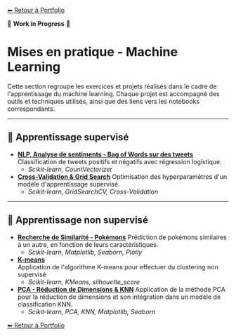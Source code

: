 [⬅ Retour à Portfolio](../../../README.md)

🚧 **Work in Progress** 🚧

# Mises en pratique - Machine Learning

Cette section regroupe les exercices et projets réalisés dans le cadre de l'apprentissage du machine learning. Chaque projet est accompagné des outils et techniques utilisés, ainsi que des liens vers les notebooks correspondants.

---

## 🧠 Apprentissage supervisé

- [**NLP, Analyse de sentiments - Bag of Words sur des tweets**](./nlp_bag_of_words.ipynb)  
  Classification de tweets positifs et négatifs avec régression logistique.
   - *Scikit-learn, CountVectorizer*
- [**Cross-Validation & Grid Search**](./cross_validation_grid_search.ipynb)
  Optimisation des hyperparamètres d'un modèle d'apprentissage supervisé.  
   - *Scikit-learn, GridSearchCV, Cross-Validation*

---

## 🤖 Apprentissage non supervisé

- [**Recherche de Similarité - Pokémons**](./similarites_pokemon.ipynb)
  Prédiction de pokémons similaires à un autre, en fonction de leurs caractéristiques.
    - *Scikit-learn, Matplotlib, Seaborn, Plotly*
- [**K-means**](./k_means.ipynb)  
  Application de l'algorithme K-means pour effectuer du clustering non supervisé 
    - *Scikit-learn, KMeans, silhouette_score*
- [**PCA - Réduction de Dimensions & KNN**](./PCA_Reduction_dimensions.ipynb)
  Application de la méthode PCA pour la réduction de dimensions et son intégration dans un modèle de classification KNN.
    - *Scikit-learn, PCA, KNN, Matplotlib, Seaborn*

  
[⬅ Retour à Portfolio](../../../README.md)

